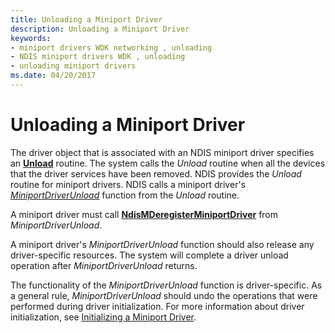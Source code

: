 ```yaml
---
title: Unloading a Miniport Driver
description: Unloading a Miniport Driver
keywords:
- miniport drivers WDK networking , unloading
- NDIS miniport drivers WDK , unloading
- unloading miniport drivers
ms.date: 04/20/2017
---
```


# Unloading a Miniport Driver





The driver object that is associated with an NDIS miniport driver specifies an [**Unload**](/windows-hardware/drivers/ddi/wdm/nc-wdm-driver_unload) routine. The system calls the *Unload* routine when all the devices that the driver services have been removed. NDIS provides the *Unload* routine for miniport drivers. NDIS calls a miniport driver's [*MiniportDriverUnload*](/windows-hardware/drivers/ddi/ndis/nc-ndis-miniport_unload) function from the *Unload* routine.

A miniport driver must call [**NdisMDeregisterMiniportDriver**](/windows-hardware/drivers/ddi/ndis/nf-ndis-ndismderegisterminiportdriver) from *MiniportDriverUnload*.

A miniport driver's *MiniportDriverUnload* function should also release any driver-specific resources. The system will complete a driver unload operation after *MiniportDriverUnload* returns.

The functionality of the *MiniportDriverUnload* function is driver-specific. As a general rule, *MiniportDriverUnload* should undo the operations that were performed during driver initialization. For more information about driver initialization, see [Initializing a Miniport Driver](initializing-a-miniport-driver.md).

 

